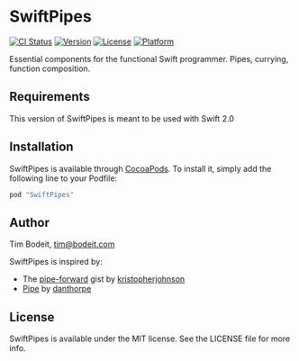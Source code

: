 # SwiftPipes

[![CI Status](http://img.shields.io/travis/timbodeit/SwiftPipes.svg?style=flat)](https://travis-ci.org/timbodeit/SwiftPipes)
[![Version](https://img.shields.io/cocoapods/v/SwiftPipes.svg?style=flat)](http://cocoapods.org/pods/SwiftPipes)
[![License](https://img.shields.io/cocoapods/l/SwiftPipes.svg?style=flat)](http://cocoapods.org/pods/SwiftPipes)
[![Platform](https://img.shields.io/cocoapods/p/SwiftPipes.svg?style=flat)](http://cocoapods.org/pods/SwiftPipes)

Essential components for the functional Swift programmer.
Pipes, currying, function composition.

## Requirements

This version of SwiftPipes is meant to be used with Swift 2.0

## Installation

SwiftPipes is available through [CocoaPods](http://cocoapods.org). To install
it, simply add the following line to your Podfile:

```ruby
pod "SwiftPipes"
```

## Author

Tim Bodeit, tim@bodeit.com

SwiftPipes is inspired by:

- The [pipe-forward](https://gist.github.com/kristopherjohnson/ed97acf0bbe0013df8af) gist by
[kristopherjohnson](https://github.com/kristopherjohnson)
- [Pipe](https://github.com/danthorpe/Pipe) by [danthorpe](https://github.com/danthorpe)

## License

SwiftPipes is available under the MIT license. See the LICENSE file for more info.
